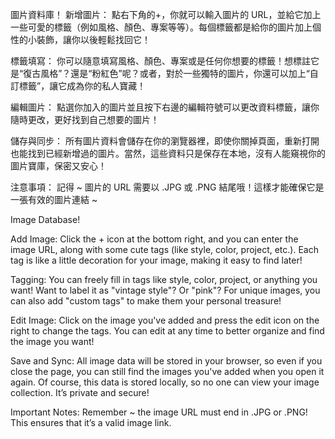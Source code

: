 圖片資料庫！
新增圖片： 點右下角的+，你就可以輸入圖片的 URL，並給它加上一些可愛的標籤（例如風格、顏色、專案等等）。每個標籤都是給你的圖片加上個性的小裝飾，讓你以後輕鬆找回它！

標籤填寫： 你可以隨意填寫風格、顏色、專案或是任何你想要的標籤！想標註它是“復古風格”？還是“粉紅色”呢？或者，對於一些獨特的圖片，你還可以加上“自訂標籤”，讓它成為你的私人寶藏！

編輯圖片： 點選你加入的圖片並且按下右邊的編輯符號可以更改資料標籤，讓你隨時更改，更好找到自己想要的圖片！

儲存與同步： 所有圖片資料會儲存在你的瀏覽器裡，即使你關掉頁面，重新打開也能找到已經新增過的圖片。當然，這些資料只是保存在本地，沒有人能窺視你的圖片寶庫，保密又安心！

注意事項：
記得 ~ 圖片的 URL 需要以 .JPG 或 .PNG 結尾哦！這樣才能確保它是一張有效的圖片連結 ~

Image Database!

Add Image: Click the + icon at the bottom right, and you can enter the image URL, along with some cute tags (like style, color, project, etc.). Each tag is like a little decoration for your image, making it easy to find later!

Tagging: You can freely fill in tags like style, color, project, or anything you want! Want to label it as "vintage style"? Or "pink"? For unique images, you can also add "custom tags" to make them your personal treasure!

Edit Image: Click on the image you've added and press the edit icon on the right to change the tags. You can edit at any time to better organize and find the image you want!

Save and Sync: All image data will be stored in your browser, so even if you close the page, you can still find the images you've added when you open it again. Of course, this data is stored locally, so no one can view your image collection. It’s private and secure!

Important Notes: Remember ~ the image URL must end in .JPG or .PNG! This ensures that it’s a valid image link.
